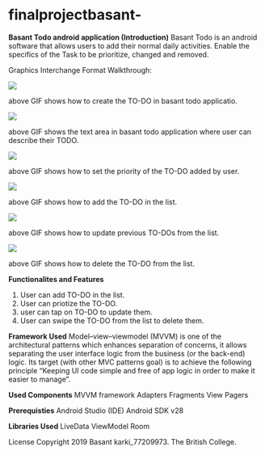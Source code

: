 # finalprojectbasant-

**Basant Todo android application (Introduction)**
Basant Todo is an android software that allows users to add their normal daily activities. Enable the specifics of the Task to be prioritize, changed and removed.

Graphics Interchange Format Walkthrough:

![](create.gif)

above GIF shows how to create the TO-DO in basant todo applicatio.

![](type_your_todo.gif)

above GIF shows the text area in basant todo application where user can describe their TODO.

![](priority.gif)

above GIF shows how to set the priority of the TO-DO added by user.

![](add.gif)

above GIF shows how to add the TO-DO in the list.

![](update.gif)

above GIF shows how to update previous TO-DOs from the list.

![](delete.gif)

above GIF shows how to delete the TO-DO from the list.


**Functionalites and Features**
1. User can add TO-DO in the list.
2. User can priotize the TO-DO.
3. user can tap on TO-DO to update them.
4. User can swipe the TO-DO from the list to delete them.

**Framework Used**
Model–view–viewmodel (MVVM) is one of the architectural patterns which enhances separation of concerns, it allows separating the user interface logic from the business (or the back-end) logic. Its target (with other MVC patterns goal) is to achieve the following principle “Keeping UI code simple and free of app logic in order to make it easier to manage”.

**Used Components**
MVVM framework
Adapters
Fragments
View Pagers

**Prerequisties**
Android Studio (IDE)
Android SDK v28

**Libraries Used**
LiveData
ViewModel
Room

License
Copyright 2019 Basant karki_77209973. The British College.